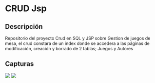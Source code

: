 # CRUD Jsp

## Descripción
Repositorio del proyecto Crud en SQL y JSP sobre Gestion de juegos de mesa, el crud constara de un index donde se accedera a las páginas de modificación, creación y borrado de 2 tablas; Juegos y Autores

## Capturas

<img src="Capturas/CapJuegos.JPG">

<img src="Capturas/CapAutores.JPG">
